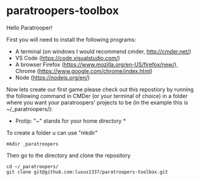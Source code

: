 # paratroopers-toolbox
Hello Paratrooper!

First you will need to install the following programs:
* A terminal (on windows I would recommend cmder, http://cmder.net/)
* VS Code (https://code.visualstudio.com/)
* A browser Firefox (https://www.mozilla.org/en-US/firefox/new/), Chrome (https://www.google.com/chrome/index.html)
* Node (https://nodejs.org/en/)

Now lets create our first game please check out this repostiory by running the following command in CMDer (or your terminal of choice) in a folder where you want your paratroopers' projects to be (in the example this is ~/_paratroopers/):

* Protip: "~" stands for your home directory *


To create a folder u can use "mkdir"
```
mkdir _paratroopers
```
Then go to the directory and clone the repository

```
cd ~/_paratroopers/
git clone git@github.com:luxus1337/paratroopers-toolbox.git
```


